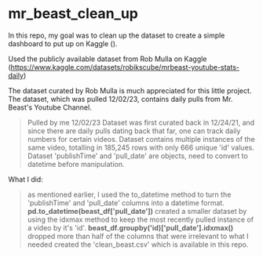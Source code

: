 # mr_beast_clean_up

In this repo, my goal was to clean up the dataset to create a simple dashboard to put up on Kaggle ().

Used the publicly available dataset from Rob Mulla on Kaggle (https://www.kaggle.com/datasets/robikscube/mrbeast-youtube-stats-daily)

The dataset curated by Rob Mulla is much appreciated for this little project. The dataset, which was pulled 12/02/23, contains daily pulls from Mr. Beast's Youtube Channel.
> Pulled by me 12/02/23
> Dataset was first curated back in 12/24/21, and since there are daily pulls dating back that far, one can track daily numbers for certain videos.
> Dataset contains multiple instances of the same video, totalling in 185,245 rows with only 666 unique 'id' values.
> Dataset 'publishTime' and 'pull_date' are objects, need to convert to datetime before manipulation.

What I did:
> as mentioned earlier, I used the to_datetime method to turn the 'publishTime' and 'pull_date' columns into a datetime format. **pd.to_datetime(beast_df['pull_date'])**
> created a smaller dataset by using the idxmax method to keep the most recently pulled instance of a video by it's 'id'. **beast_df.groupby('id)['pull_date'].idxmax()**
> dropped more than half of the columns that were irrelevant to what I needed
> created the 'clean_beast.csv' which is available in this repo.
